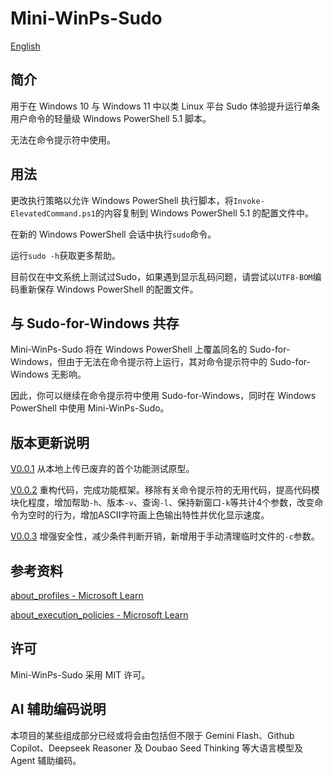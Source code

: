# Mini-WinPs-Sudo  
[English](https://github.com/BossK73/Mini-WinPs-Sudo/blob/main/README.md)

## 简介
用于在 Windows 10 与 Windows 11 中以类 Linux 平台 Sudo 体验提升运行单条用户命令的轻量级 Windows PowerShell 5.1 脚本。

无法在命令提示符中使用。

## 用法
更改执行策略以允许 Windows PowerShell 执行脚本，将`Invoke-ElevatedCommand.ps1`的内容复制到 Windows PowerShell 5.1 的配置文件中。

在新的 Windows PowerShell 会话中执行`sudo`命令。

运行`sudo -h`获取更多帮助。

目前仅在中文系统上测试过Sudo，如果遇到显示乱码问题，请尝试以`UTF8-BOM`编码重新保存 Windows PowerShell 的配置文件。

## 与 Sudo-for-Windows 共存
Mini-WinPs-Sudo 将在 Windows PowerShell 上覆盖同名的 Sudo-for-Windows，但由于无法在命令提示符上运行，其对命令提示符中的 Sudo-for-Windows 无影响。

因此，你可以继续在命令提示符中使用 Sudo-for-Windows，同时在 Windows PowerShell 中使用 Mini-WinPs-Sudo。

## 版本更新说明
[V0.0.1](https://github.com/BossK73/Mini-WinPs-Sudo/releases/tag/V0.0.1) 从本地上传已废弃的首个功能测试原型。

[V0.0.2](https://github.com/BossK73/Mini-WinPs-Sudo/releases/tag/V0.0.2) 重构代码，完成功能框架。移除有关命令提示符的无用代码，提高代码模块化程度，增加帮助`-h`、版本`-v`、查询`-l`、保持新窗口`-k`等共计4个参数，改变命令为空时的行为，增加ASCII字符画上色输出特性并优化显示速度。

[V0.0.3](https://github.com/BossK73/Mini-WinPs-Sudo/releases/tag/V0.0.3) 增强安全性，减少条件判断开销，新增用于手动清理临时文件的`-c`参数。

## 参考资料
[about_profiles - Microsoft Learn](https://learn.microsoft.com/en-us/powershell/module/microsoft.powershell.core/about/about_profiles?view=powershell-5.1)

[about_execution_policies - Microsoft Learn](https://learn.microsoft.com/zh-cn/powershell/module/microsoft.powershell.core/about/about_execution_policies?view=powershell-5.1)

## 许可
Mini-WinPs-Sudo 采用 MIT 许可。

## AI 辅助编码说明
本项目的某些组成部分已经或将会由包括但不限于 Gemini Flash、Github Copilot、Deepseek Reasoner 及 Doubao Seed Thinking 等大语言模型及 Agent 辅助编码。